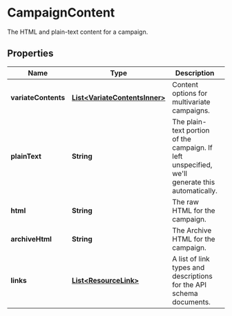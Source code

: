 

# CampaignContent

The HTML and plain-text content for a campaign.

## Properties

| Name | Type | Description | Notes |
|------------ | ------------- | ------------- | -------------|
|**variateContents** | [**List&lt;VariateContentsInner&gt;**](VariateContentsInner.md) | Content options for multivariate campaigns. |  [optional] |
|**plainText** | **String** | The plain-text portion of the campaign. If left unspecified, we&#39;ll generate this automatically. |  [optional] |
|**html** | **String** | The raw HTML for the campaign. |  [optional] |
|**archiveHtml** | **String** | The Archive HTML for the campaign. |  [optional] |
|**links** | [**List&lt;ResourceLink&gt;**](ResourceLink.md) | A list of link types and descriptions for the API schema documents. |  [optional] [readonly] |



